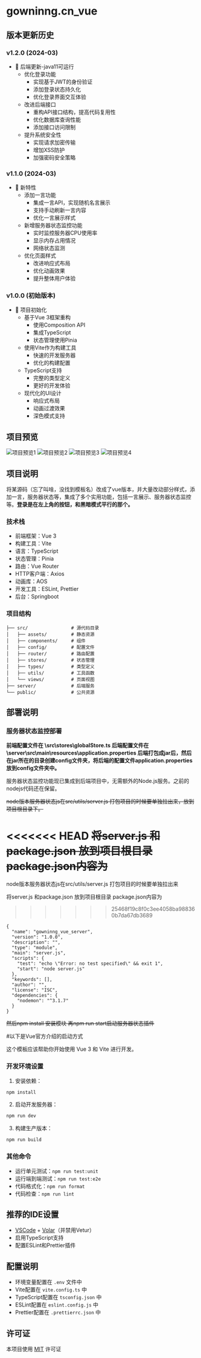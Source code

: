 # gowninng.cn_vue

## 版本更新历史

### v1.2.0 (2024-03)
- 🔐 后端更新-java11可运行
  - 优化登录功能
    - 实现基于JWT的身份验证
    - 添加登录状态持久化
    - 优化登录界面交互体验
  - 改进后端接口
    - 重构API接口结构，提高代码复用性
    - 优化数据库查询性能
    - 添加接口访问限制
  - 提升系统安全性
    - 实现请求加密传输
    - 增加XSS防护
    - 加强密码安全策略

### v1.1.0 (2024-03)
- 🌟 新特性
  - 添加一言功能
    - 集成一言API，实现随机名言展示
    - 支持手动刷新一言内容
    - 优化一言展示样式
  - 新增服务器状态监控功能
    - 实时监控服务器CPU使用率
    - 显示内存占用情况
    - 网络状态监测
  - 优化页面样式
    - 改进响应式布局
    - 优化动画效果
    - 提升整体用户体验

### v1.0.0 (初始版本)
- 🎉 项目初始化
  - 基于Vue 3框架重构
    - 使用Composition API
    - 集成TypeScript
    - 状态管理使用Pinia
  - 使用Vite作为构建工具
    - 快速的开发服务器
    - 优化的构建配置
  - TypeScript支持
    - 完整的类型定义
    - 更好的开发体验
  - 现代化的UI设计
    - 响应式布局
    - 动画过渡效果
    - 深色模式支持

## 项目预览

![项目预览1](1732611051902.png)
![项目预览2](1732611106184.png)
![项目预览3](1732611121820.png)
![项目预览4](1732611136862.png)

## 项目说明
将某源码（忘了叫啥，没找到模板名）改成了vue版本，并大量改动部分样式，添加一言，服务器状态等，集成了多个实用功能，包括一言展示、服务器状态监控等。**登录是在左上角的按钮，和黑暗模式平行的那个。**

### 技术栈

- 前端框架：Vue 3
- 构建工具：Vite
- 语言：TypeScript
- 状态管理：Pinia
- 路由：Vue Router
- HTTP客户端：Axios
- 动画库：AOS
- 开发工具：ESLint, Prettier
- 后台：Springboot

### 项目结构

```
├── src/                # 源代码目录
│   ├── assets/         # 静态资源
│   ├── components/     # 组件
│   ├── config/         # 配置文件
│   ├── router/         # 路由配置
│   ├── stores/         # 状态管理
│   ├── types/          # 类型定义
│   ├── utils/          # 工具函数
│   └── views/          # 页面视图
├── server/             # 后端服务
└── public/             # 公共资源
```

## 部署说明

### 服务器状态监控部署

**前端配置文件在 \src\stores\globalStore.ts
后端配置文件在 \server\src\main\resources\application.properties
后端打包成jar后，然后在jar所在的目录创建config文件夹，将后端的配置文件application.properties放到config文件夹中。**


服务器状态监控功能现已集成到后端项目中，无需额外的Node.js服务。之前的nodejs代码还在保留。

~~node版本服务器状态js在src/utils/server.js 打包项目的时候要单独拉出来，放到项目根目录下。~~

<<<<<<< HEAD
~~将server.js 和package.json 放到项目根目录 package.json内容为~~
=======
node版本服务器状态js在src/utils/server.js 打包项目的时候要单独拉出来 


将server.js 和package.json 放到项目根目录 package.json内容为
>>>>>>> 25468f19c8f0c3ee4058ba988360b7da67db3689

```
{
  "name": "gowninng_vue_server",
  "version": "1.0.0",
  "description": "",
  "type": "module",
  "main": "server.js",
  "scripts": {
    "test": "echo \"Error: no test specified\" && exit 1",
    "start": "node server.js"
  },
  "keywords": [],
  "author": "",
  "license": "ISC",
  "dependencies": {
    "nodemon": "^3.1.7"
  }
}
```

~~然后npm install 安装模块 再npm run start启动服务器状态插件~~

#以下是Vue官方介绍的启动方式

这个模板应该帮助你开始使用 Vue 3 和 Vite 进行开发。


### 开发环境设置

1. 安装依赖：
```sh
npm install
```

2. 启动开发服务器：
```sh
npm run dev
```

3. 构建生产版本：
```sh
npm run build
```

### 其他命令

- 运行单元测试：`npm run test:unit`
- 运行端到端测试：`npm run test:e2e`
- 代码格式化：`npm run format`
- 代码检查：`npm run lint`

## 推荐的IDE设置

- [VSCode](https://code.visualstudio.com/) + [Volar](https://marketplace.visualstudio.com/items?itemName=Vue.volar)（并禁用Vetur）
- 启用TypeScript支持
- 配置ESLint和Prettier插件

## 配置说明

- 环境变量配置在 `.env` 文件中
- Vite配置在 `vite.config.ts` 中
- TypeScript配置在 `tsconfig.json` 中
- ESLint配置在 `eslint.config.js` 中
- Prettier配置在 `.prettierrc.json` 中

## 许可证

本项目使用 [MIT](LICENSE) 许可证
